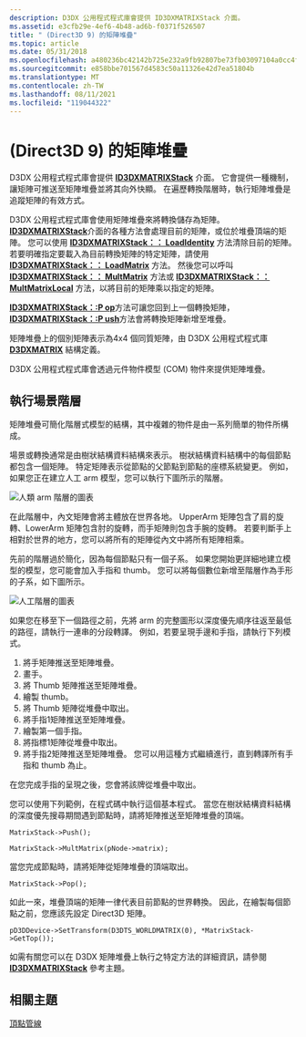 ```yaml
---
description: D3DX 公用程式程式庫會提供 ID3DXMATRIXStack 介面。
ms.assetid: e3cfb29e-4ef6-4b48-ad6b-f0371f526507
title: " (Direct3D 9) 的矩陣堆疊"
ms.topic: article
ms.date: 05/31/2018
ms.openlocfilehash: a480236bc42142b725e232a9fb92807be73fb03097104a0cc4fc08643f4361af
ms.sourcegitcommit: e858bbe701567d4583c50a11326e42d7ea51804b
ms.translationtype: MT
ms.contentlocale: zh-TW
ms.lasthandoff: 08/11/2021
ms.locfileid: "119044322"
---
```

# <a name="matrix-stacks-direct3d-9"></a> (Direct3D 9) 的矩陣堆疊

D3DX 公用程式程式庫會提供 [**ID3DXMATRIXStack**](id3dxmatrixstack.md) 介面。 它會提供一種機制，讓矩陣可推送至矩陣堆疊並將其向外快顯。 在遍歷轉換階層時，執行矩陣堆疊是追蹤矩陣的有效方式。

D3DX 公用程式程式庫會使用矩陣堆疊來將轉換儲存為矩陣。 [**ID3DXMATRIXStack**](id3dxmatrixstack.md)介面的各種方法會處理目前的矩陣，或位於堆疊頂端的矩陣。 您可以使用 [**ID3DXMATRIXStack：： LoadIdentity**](id3dxmatrixstack--loadidentity.md) 方法清除目前的矩陣。 若要明確指定要載入為目前轉換矩陣的特定矩陣，請使用 [**ID3DXMATRIXStack：： LoadMatrix**](id3dxmatrixstack--loadmatrix.md) 方法。 然後您可以呼叫 [**ID3DXMATRIXStack：： MultMatrix**](id3dxmatrixstack--multmatrix.md) 方法或 [**ID3DXMATRIXStack：： MultMatrixLocal**](id3dxmatrixstack--multmatrixlocal.md) 方法，以將目前的矩陣乘以指定的矩陣。

[**ID3DXMATRIXStack：:P op**](id3dxmatrixstack--pop.md)方法可讓您回到上一個轉換矩陣， [**ID3DXMATRIXStack：:P ush**](id3dxmatrixstack--push.md)方法會將轉換矩陣新增至堆疊。

矩陣堆疊上的個別矩陣表示為4x4 個同質矩陣，由 D3DX 公用程式程式庫 [**D3DXMATRIX**](d3dxmatrix.md) 結構定義。

D3DX 公用程式程式庫會透過元件物件模型 (COM) 物件來提供矩陣堆疊。

## <a name="implementing-a-scene-hierarchy"></a>執行場景階層

矩陣堆疊可簡化階層式模型的結構，其中複雜的物件是由一系列簡單的物件所構成。

場景或轉換通常是由樹狀結構資料結構來表示。 樹狀結構資料結構中的每個節點都包含一個矩陣。 特定矩陣表示從節點的父節點到節點的座標系統變更。 例如，如果您正在建立人工 arm 模型，您可以執行下圖所示的階層。

![人類 arm 階層的圖表](images/stack1.png)

在此階層中，內文矩陣會將主體放在世界各地。 UpperArm 矩陣包含了肩的旋轉、LowerArm 矩陣包含肘的旋轉，而手矩陣則包含手腕的旋轉。 若要判斷手上相對於世界的地方，您可以將所有的矩陣從內文中將所有矩陣相乘。

先前的階層過於簡化，因為每個節點只有一個子系。 如果您開始更詳細地建立模型的模型，您可能會加入手指和 thumb。 您可以將每個數位新增至階層作為手形的子系，如下圖所示。

![人工階層的圖表](images/stack2.png)

如果您在移至下一個路徑之前，先將 arm 的完整圖形以深度優先順序往返至最低的路徑，請執行一連串的分段轉譯。 例如，若要呈現手邊和手指，請執行下列模式。

1.  將手矩陣推送至矩陣堆疊。
2.  畫手。
3.  將 Thumb 矩陣推送至矩陣堆疊。
4.  繪製 thumb。
5.  將 Thumb 矩陣從堆疊中取出。
6.  將手指1矩陣推送至矩陣堆疊。
7.  繪製第一個手指。
8.  將指標1矩陣從堆疊中取出。
9.  將手指2矩陣推送至矩陣堆疊。 您可以用這種方式繼續進行，直到轉譯所有手指和 thumb 為止。

在您完成手指的呈現之後，您會將該牌從堆疊中取出。

您可以使用下列範例，在程式碼中執行這個基本程式。 當您在樹狀結構資料結構的深度優先搜尋期間遇到節點時，請將矩陣推送至矩陣堆疊的頂端。


```
MatrixStack->Push();

MatrixStack->MultMatrix(pNode->matrix);
```



當您完成節點時，請將矩陣從矩陣堆疊的頂端取出。


```
MatrixStack->Pop();
```



如此一來，堆疊頂端的矩陣一律代表目前節點的世界轉換。 因此，在繪製每個節點之前，您應該先設定 Direct3D 矩陣。


```
pD3DDevice->SetTransform(D3DTS_WORLDMATRIX(0), *MatrixStack->GetTop());
```



如需有關您可以在 D3DX 矩陣堆疊上執行之特定方法的詳細資訊，請參閱 [**ID3DXMATRIXStack**](id3dxmatrixstack.md) 參考主題。

## <a name="related-topics"></a>相關主題

<dl> <dt>

[頂點管線](vertex-pipeline.md)
</dt> </dl>

 

 



